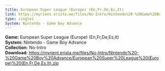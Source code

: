 ```yaml
---
title: European Super League (Europe) (En,Fr,De,Es,It)
link: https://myrient.erista.me/files/No-Intro/Nintendo%20-%20Game%20Boy%20Advance/European%20Super%20League%20(Europe)%20(En,Fr,De,Es,It).zip
type: single1
System: Nintendo - Game Boy Advance
---
```

<b>Game:</b> European Super League (Europe) (En,Fr,De,Es,It)<br>
<b>System:</b> Nintendo - Game Boy Advance<br>
<b>Collection:</b> No-Intro<br>
<b>Download:</b> https://myrient.erista.me/files/No-Intro/Nintendo%20-%20Game%20Boy%20Advance/European%20Super%20League%20(Europe)%20(En,Fr,De,Es,It).zip